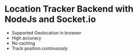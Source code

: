 # Location Tracker Backend with NodeJs and Socket.io

- Supported Geolocation in browser
- High accuracy
- No caching
- Track position continuously
